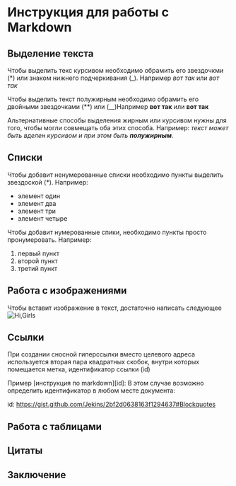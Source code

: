 # Инструкция для работы с Markdown

## Выделение текста

Чтобы выделить текс курсивом необходимо обрамить его звездочкми (*) или знаком нижнего подчеркивания (_). Например *вот так* или _вот так_

Чтобы выделить текст полужирным необходимо обрамить его двойными звездочками (**) или (__)Например **вот так** или __вот так__

Альтернативные способы выделения жирным или курсивом нужны для того, чтобы могли совмещать оба этих способа. Например: _текст может быть вделен курсивом и при этом быть **полужирным**_.

## Списки

Чтобы добавит ненумерованные списки необходимо пункты выделить звездоской (*). Например:
* элемент один
* элемент два
* элемент три
* элемент четыре

Чтобы добавит нумерованные спики, необходимо пункты просто пронумеровать. Например:
1. первый пункт
2. второй пункт
3. третий пункт

## Работа с изображениями

Чтобы вставит изображение в текст, достаточно написать следующее ![Hi,Girls](1F9A1214.jpg)


## Ссылки

При создании сносной гиперссылки вместо целевого адреса используется вторая пара квадратных скобок, внутри которых помещается метка, идентификатор ссылки (id) 
 
 Пример [инструкция по markdown][id]:
 В этом случае возможно определить идентификатор в любом месте документа:

 id: https://gist.github.com/Jekins/2bf2d0638163f1294637#Blockquotes 

## Работа с таблицами

## Цитаты

## Заключение